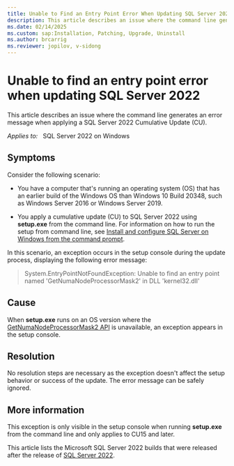 ```yaml
---
title: Unable to Find an Entry Point Error When Updating SQL Server 2022
description: This article describes an issue where the command line generates an error message when applying a SQL Server 2022 Cumulative Update (CU).
ms.date: 02/14/2025
ms.custom: sap:Installation, Patching, Upgrade, Uninstall
ms.author: brcarrig
ms.reviewer: jopilov, v-sidong
---
```

# Unable to find an entry point error when updating SQL Server 2022

This article describes an issue where the command line generates an error message when applying a SQL Server 2022 Cumulative Update (CU).

_Applies to:_ &nbsp; SQL Server 2022 on Windows  

## Symptoms

Consider the following scenario:

- You have a computer that's running an operating system (OS) that has an earlier build of the Windows OS than Windows 10 Build 20348, such as Windows Server 2016 or Windows Server 2019.

- You apply a cumulative update (CU) to SQL Server 2022 using **setup.exe** from the command line. For information on how to run the setup from command line, see [Install and configure SQL Server on Windows from the command prompt](/sql/database-engine/install-windows/install-sql-server-from-the-command-prompt).

In this scenario, an exception occurs in the setup console during the update process, displaying the following error message:

> System.EntryPointNotFoundException: Unable to find an entry point named 'GetNumaNodeProcessorMask2' in DLL 'kernel32.dll'

## Cause

When **setup.exe** runs on an OS version where the [GetNumaNodeProcessorMask2 API](/windows/win32/api/systemtopologyapi/nf-systemtopologyapi-getnumanodeprocessormask2) is unavailable, an exception appears in the setup console.

## Resolution

No resolution steps are necessary as the exception doesn't affect the setup behavior or success of the update. The error message can be safely ignored.

## More information

This exception is only visible in the setup console when running **setup.exe** from the command line and only applies to CU15 and later.

This article lists the Microsoft SQL Server 2022 builds that were released after the release of [SQL Server 2022](../../../releases/sqlserver-2022/build-versions.md).
